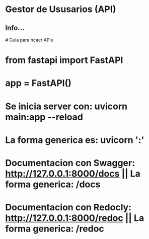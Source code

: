 <h1>Gestor de Ususarios (API)</h1>
<h2>Info...</h2>

<p>
# Guia para hcaer APIs

# from fastapi import FastAPI

# app = FastAPI()


# Se inicia server con: uvicorn main:app --reload
# La forma generica es: uvicorn '<nombreDelArchivoPython>:<nombreDeLaInstanciaFastApi>' 

# Documentacion con Swagger: http://127.0.0.1:8000/docs    ||  La forma generica: <url>/docs
# Documentacion con Redocly: http://127.0.0.1:8000/redoc   ||  La forma generica: <url>/redoc
</p>
